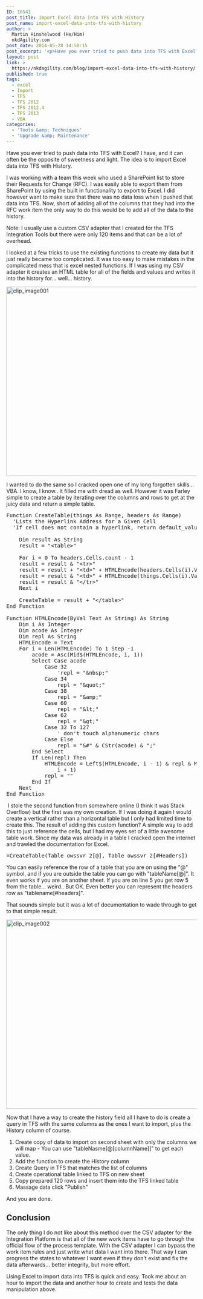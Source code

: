 ```yaml
---
ID: 10541
post_title: Import Excel data into TFS with History
post_name: import-excel-data-into-tfs-with-history
author: >
  Martin Hinshelwood (He/Him)
  nkdAgility.com
post_date: 2014-05-28 14:50:15
post_excerpt: '<p>Have you ever tried to push data into TFS with Excel? I have, and it can often be the opposite of sweetness and light. The idea is to import data into TFS with Excel with history.</p>'
layout: post
link: >
  https://nkdagility.com/blog/import-excel-data-into-tfs-with-history/
published: true
tags:
  - excel
  - Import
  - TFS
  - TFS 2012
  - TFS 2012.4
  - TFS 2013
  - VBA
categories:
  - 'Tools &amp; Techniques'
  - 'Upgrade &amp; Maintenance'
---
```

<p>Have you ever tried to push data into TFS with Excel? I have, and it can often be the opposite of sweetness and light. The idea is to import Excel data into TFS with History.</p>
<p>I was working with a team this week who used a SharePoint list to store their Requests for Change (RFC). I was easily able to export them from SharePoint by using the built in functionality to export to Excel. I did however want to make sure that there was no data loss when I pushed that data into TFS. Now, short of adding all of the columns that they had into the RFC work item the only way to do this would be to add all of the data to the history.</p>
<p>Note: I usually use a custom CSV adapter that I created for the TFS Integration Tools but there were only 120 items and that can be a lot of overhead.</p>
<p>I looked at a few tricks to use the existing functions to create my data but it just really became too complicated. It was too easy to make mistakes in the complicated mess that is excel nested functions. If I was using my CSV adapter it creates an HTML table for all of the fields and values and writes it into the history for… well… history.</p>
<p><img style="border-width: 0px; margin: 0px; padding-top: 0px; padding-right: 0px; padding-left: 0px; display: inline; background-image: none;" title="clip_image001" src="http://nakedalmweb.wpengine.com/wp-content/uploads/2014/05/clip_image0011.png" alt="clip_image001" width="800" height="500" border="0" /></p>
<p>I wanted to do the same so I cracked open one of my long forgotten skills… VBA. I know, I know.. It filled me with dread as well. However it was Farley simple to create a table by iterating over the columns and rows to get at the juicy data and return a simple table.</p>
 
<pre class="lang:default decode:true " >Function CreateTable(things As Range, headers As Range)
  'Lists the Hyperlink Address for a Given Cell
  'If cell does not contain a hyperlink, return default_value

    Dim result As String
    result = "&lt;table&gt;"
    
    For i = 0 To headers.Cells.count - 1
    result = result &amp; "&lt;tr&gt;"
    result = result + "&lt;td&gt;" + HTMLEncode(headers.Cells(i).Value) + "&lt;/td&gt;"
    result = result &amp; "&lt;td&gt;" + HTMLEncode(things.Cells(i).Value) + "&lt;/td&gt;"
    result = result &amp; "&lt;/tr&gt;"
    Next i
    
    CreateTable = result + "&lt;/table&gt;"
End Function

Function HTMLEncode(ByVal Text As String) As String
    Dim i As Integer
    Dim acode As Integer
    Dim repl As String
    HTMLEncode = Text
    For i = Len(HTMLEncode) To 1 Step -1
        acode = Asc(Mid$(HTMLEncode, i, 1))
        Select Case acode
            Case 32
                'repl = "&amp;nbsp;"
            Case 34
                repl = "&amp;quot;"
            Case 38
                repl = "&amp;amp;"
            Case 60
                repl = "&amp;lt;"
            Case 62
                repl = "&amp;gt;"
            Case 32 To 127
                ' don't touch alphanumeric chars
            Case Else
                repl = "&amp;#" &amp; CStr(acode) &amp; ";"
        End Select
        If Len(repl) Then
            HTMLEncode = Left$(HTMLEncode, i - 1) &amp; repl &amp; Mid$(HTMLEncode, _
                i + 1)
            repl = ""
        End If
    Next
End Function
</pre> 

<p>&nbsp;I stole the second function from somewhere online (I think it was Stack Overflow) but the first was my own creation. If I was doing it again I would create a vertical rather than a horizontal table but I only had limited time to create this. The result of adding this custom function? A simple way to add this to just reference the cells, but I had my eyes set of a little awesome table work. Since my data was already in a table I cracked open the internet and trawled the documentation for Excel.</p>
<pre title="Usage of new Function" class="lang:default decode:true">=CreateTable(Table_owssvr_2[@], Table_owssvr_2[#Headers])</pre>
<p>You can easily reference the row of a table that you are on using the "@" symbol, and if you are outside the table you can go with "tableName[@]". It even works if you are on another sheet. If you are on line 5 you get row 5 from the table… weird.. But OK. Even better you can represent the headers row as "tablename[#headers]".</p>
<p>That sounds simple but it was a lot of documentation to wade through to get to that simple result.</p>
<p><img style="border-width: 0px; padding-top: 0px; padding-right: 0px; padding-left: 0px; display: inline; background-image: none;" title="clip_image002" src="http://nakedalmweb.wpengine.com/wp-content/uploads/2014/05/clip_image0021.png" alt="clip_image002" width="800" height="500" border="0" /></p>
<p>Now that I have a way to create the history field all I have to do is create a query in TFS with the same columns as the ones I want to import, plus the History column of course.</p>
<ol>
<li>Create copy of data to import on second sheet with only the columns we will map - You can use "tableNasme[@[columnName]]" to get each value.</li>
<li>Add the function to create the History column</li>
<li>Create Query in TFS that matches the list of columns</li>
<li>Create operational table linked to TFS on new sheet</li>
<li>Copy prepared 120 rows and insert them into the TFS linked table</li>
<li>Massage data click "Publish"</li>
</ol>
<p>And you are done.</p>
<h2>Conclusion</h2>
<p>The only thing I do not like about this method over the CSV adapter for the Integration Platform is that all of the new work items have to go through the official flow of the process template. With the CSV adapter I can bypass the work item rules and just write what data I want into there. That way I can progress the states to whatever I want even if they don't exist and fix the data afterwards… better integrity, but more effort.</p>
<p>Using Excel to import data into TFS is quick and easy. Took me about an hour to import the data and another hour to create and tests the data manipulation above.</p>